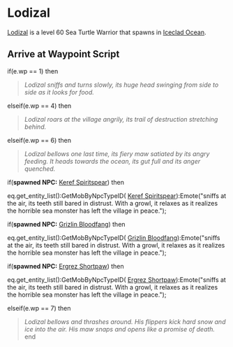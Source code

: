 # Lodizal



[Lodizal](/npc/110003) is a level 60 Sea Turtle Warrior that spawns in [Iceclad Ocean](/zone/110).



## Arrive at Waypoint Script

if(e.wp == 1) then


>*Lodizal sniffs and turns slowly, its huge head swinging from side to side as it looks for food.*

elseif(e.wp == 4) then


>*Lodizal roars at the village angrily, its trail of destruction stretching behind.*

elseif(e.wp == 6) then


>*Lodizal bellows one last time, its fiery maw satiated by its angry feeding. It heads towards the ocean, its gut full and its anger quenched.*


if(**spawned NPC:**  [Keref Spiritspear](/npc/110050)) then



eq.get_entity_list():GetMobByNpcTypeID( [Keref Spiritspear](/npc/110050)):Emote("sniffs at the air, its teeth still bared in distrust.  With a growl, it relaxes as it realizes the horrible sea monster has left the village in peace.");



if(**spawned NPC:**  [Grizlin Bloodfang](/npc/110008)) then



eq.get_entity_list():GetMobByNpcTypeID( [Grizlin Bloodfang](/npc/110008)):Emote("sniffs at the air, its teeth still bared in distrust.  With a growl, it relaxes as it realizes the horrible sea monster has left the village in peace.");



if(**spawned NPC:**  [Ergrez Shortpaw](/npc/110010)) then



eq.get_entity_list():GetMobByNpcTypeID( [Ergrez Shortpaw](/npc/110010)):Emote("sniffs at the air, its teeth still bared in distrust.  With a growl, it relaxes as it realizes the horrible sea monster has left the village in peace.");


elseif(e.wp == 7) then


>*Lodizal bellows and thrashes around. His flippers kick hard snow and ice into the air. His maw snaps and opens like a promise of death.*
end
